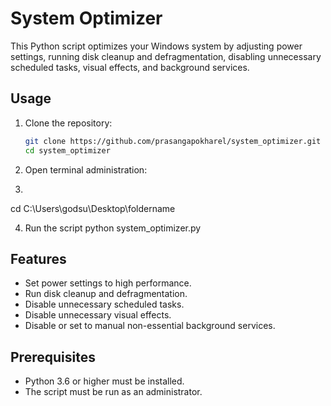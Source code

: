 # System Optimizer

This Python script optimizes your Windows system by adjusting power settings, running disk cleanup and defragmentation, disabling unnecessary scheduled tasks, visual effects, and background services.

## Usage

1. Clone the repository:
   ```bash
   git clone https://github.com/prasangapokharel/system_optimizer.git
   cd system_optimizer

2. Open terminal administration:
3.  ```bash
   cd C:\Users\godsu\Desktop\foldername

4. Run the script
   python system_optimizer.py

## Features

- Set power settings to high performance.
- Run disk cleanup and defragmentation.
- Disable unnecessary scheduled tasks.
- Disable unnecessary visual effects.
- Disable or set to manual non-essential background services.

## Prerequisites

- Python 3.6 or higher must be installed.
- The script must be run as an administrator.





